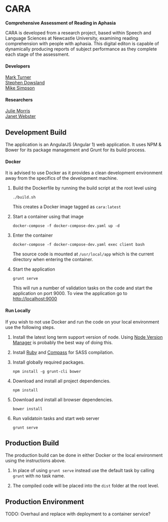 # CARA
**Comprehensive Assessment of Reading in Aphasia**

CARA is developed from a research project, based within Speech and Language Sciences at Newcastle University, examining reading comprehension with people with aphasia. This digital editon is capable of dynamically producing reports of subject performance as they complete each stage of the assessment.

#### Developers

[Mark Turner](https://github.com/markdturner)  
[Stephen Dowsland](https://github.com/sdowsland)  
[Mike Simpson](https://github.com/mdsimpson42)

#### Researchers

[Julie Morris](https://www.ncl.ac.uk/ecls/staff/profile/juliemorris.html#background)  
[Janet Webster](https://www.ncl.ac.uk/ecls/staff/profile/janetwebster.html#background)

## Development Build

The application is an AngularJS (Angular 1) web application. It uses NPM & Bower for its package management and Grunt for its build process.

#### Docker

It is advised to use Docker as it provides a clean development environment away from the specifics of the development machine.

1. Build the Dockerfile by running the build script at the root level using

    ```
    ./build.sh
    ```

    This creates a Docker image tagged as `cara:latest`

2. Start a container using that image

    ```
    docker-compose -f docker-compose-dev.yaml up -d
    ```

3. Enter the container

    ```
    docker-compose -f docker-compose-dev.yaml exec client bash
    ```

    The source code is mounted at `/usr/local/app` which is the current directory when entering the container.
    
4. Start the application

    ```
    grunt serve
    ```
    
    This will run a number of validation tasks on the code and start the application on port 9000. To view the application go to [http://localhost:9000](http://localhost:9000)

#### Run Locally

If you wish to not use Docker and run the code on your local environment use the following steps.

1. Install the latest long term support version of node. Using [Node Version Manager](https://github.com/creationix/nvm) is probably the best way of doing this.

2. Install [Ruby](http://www.ruby-lang.org/en/downloads/) and [Compass](http://compass-style.org/install/) for SASS compilation.

3. Install globally required packages. 

    ```
    npm install -g grunt-cli bower
    ``` 

4. Download and install all project dependencies.
    
    ```
    npm install
    ``` 
5. Download and install all browser dependencies.
    ```
    bower install
    ```
6. Run validatoin tasks and start web server

    ```
    grunt serve
    ```

## Production Build

The production build can be done in either Docker or the local environment using the instructions above.

1. In place of using `grunt serve` instead use the default task by calling `grunt` with no task name.

2. The compiled code will be placed into the `dist` folder at the root level.

## Production Environment

TODO: Overhaul and replace with deployment to a container service?
